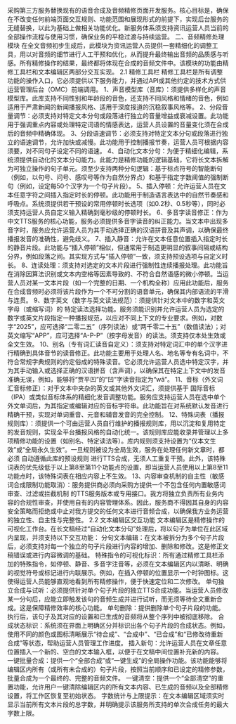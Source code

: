 采购第三方服务替换现有的语音合成及音频精修页面开发服务。核心目标是，确保在不改变任何前端页面交互规则、功能范围和展现形式的前提下，实现后台服务的无缝替换，以此为基础上做相关功能优化。新服务体系须支持资讯运营人员当前的全部操作流程与使用习惯，确保业务的平稳过渡与持续运营。
二、音频精修处理模块
在全文音频初步生成后，此模块为资讯运营人员提供一套精细化的调整工具，用以对音频的细节进行人工干预和优化，从而提升最终输出音频的品质感与听感。所有精修操作的结果，最终都将体现在合成的音频文件中。该模块的功能由精修工具栏和文本编辑区两部分交互实现。
2.1 精修工具栏
精修工具栏是所有调整功能的操作入口，它必须提供以下服务能力，并通过API或其他约定的技术方式供运营管理后台（OMC）前端调用。
1、声音模型库（音库）：须提供多样化的声音模型库。此库支持不同性别和年龄段的音色，还支持不同风格和情绪的音色，例如适用于严肃新闻的新闻播报风格、适用于深度报道的沉稳叙事风格等。
2、分段音量调节：必须支持对特定文本分句或段落进行独立的音量增益或衰减设置。此功能用于强调重点内容或处理特定词语的情感表达，运营人员设置的音量变化须在合成后的音频中精确体现。
3、分段语速调节：必须支持对特定文本分句或段落进行独立的语速调节，允许加快或减慢。此功能用于控制播报节奏，运营人员可根据内容须要，对不同句子设定不同的语速。
4、自动化文本分句：为便于精细化编辑，系统须提供自动化的文本分句能力。此能力是精修功能的逻辑基础，它将长文本拆解为可独立操作的句子单元。须至少支持两种分句逻辑：基于标点符号的智能断句（例如，以句号、问号、感叹号等作为自然分界点）和基于指定字数阈值的强制断句（例如，设定每50个汉字为一个句子片段）。
5、插入停顿：允许运营人员在文本任意字符之间插入指定时长的停顿。此功能用于制造语言表达中的自然节奏感和呼吸点。系统须提供若干预设的常用停顿时长选项（如0.2秒、0.5秒等），同时必须支持运营人员自定义输入精确到毫秒级的停顿时长。
6、多音字读音修正：作为中文TTS服务的核心功能，服务必须提供多音字读音的纠正能力。当文本中出现多音字时，服务应允许运营人员为其手动选择正确的汉语拼音及其声调，以确保最终播报发音的准确性，避免歧义。
7、插入静音：允许在文本任意位置插入指定时长的静音片段。此功能与“插入停顿”相似，但通常用于制造更明显的叙事间隔或结构分界，例如段落之间。其实现方式与“插入停顿”一致，须支持预设选项与自定义时长。
8、连读处理：须支持对选定的文本片段进行强制性连续播报处理。此功能旨在消除因算法识别或文本内空格等因素导致的、不符合自然语感的微小停顿。当运营人员对某一文本片段（如一个完整的日期、一个机构全称）应用此功能后，服务在合成音频时必须将该片段作为一个不可分割的语音单元，确保其内部语流的平滑与连贯。
9、数字英文（数字与英文读法规范）：须提供针对文本中的数字和英文字母（或缩写词）的 特定读法选择功能。服务须能识别并允许运营人员为选定的数字或英文片段指定一种播报规范，以应对不同上下文的专业要求。例如，对数字“2025”，应可选择“二零二五”（序列读法）或“两千零二十五”（数值读法）；对英文缩写“APP”，应可选择“A-P-P”（按字母发音）的读法。须支持仅本处生效或全文生效。
10、别名（专有词汇读音自定义）：须支持对特定词汇中的单个汉字进行精确到具体音节的读音修正。此功能主要用于处理人名、地名等专有名词中，不符合常规字典规则的约定俗成的特殊读音。它必须允许运营人员选中特定汉字，并为其手动输入或选择正确的汉语拼音（含声调），以确保其在特定上下文中的发音准确无误，例如，能够将“贾平凹”的“凹”字读音指定为“wā”。
11、音标（外文词汇音标修正）：对于文本中夹杂的英文或其他外文词汇，须提供基于 国际音标（IPA）或类似音标体系的精细化发音调整功能。服务应支持运营人员在选中单个外文单词后，为其指定或编辑对应的音标字符串。此功能旨在对系统默认发音进行精确干预，实现对单词重音、元音和辅音发音的完全控制。
12、特殊词表（播报规则库）：须提供一个可由运营人员自行维护的播报规则库，用以沉淀和复用特定的发音规则，实现全平台播报风格的自动化统一。该规则库应能收录并管理以上多项精修功能的设置（如别名、特定读法等）。库内规则须支持设置为“仅本文生效”或“全局永久生效”。一旦规则被设为全局生效，服务在处理任何新文章时，都必须 自动遵循此库的预设规则 进行TTS合成，无须人工重复干预。此外，该特殊词表的优先级低于以上第8至第11个功能点的设置，即当运营人员使用以上第8至11功能点时，该特殊词表在相应内容上不生效。
13、内容审查机制的自主性（敏感词合成限制功能取消）：服务提供商必须向采购方提供一个不包含任何内置敏感词审查、过滤或拦截机制 的TTS服务版本或专用接口。我方将独立负责所有业务内容的合规性审查，并使用自有的内容管理体系。因此，服务商不得因其自身的内容安全策略而拒绝或中止对我方提交的任何文本进行音频合成，以确保我方业务运营的独立性、自主性与完整性。
2.2 文本编辑区交互功能
文本编辑区是精修操作的可视化工作台。在长文稿经过“自动化文本分句”处理后，将以句子为单位在此区域内呈现，并须支持以下交互功能：
分句文本编辑：在文本被拆分为多个句子片段后，必须支持对每一个独立的句子片段进行内容的增加、删除和修改。这是修正文稿错误或进行内容微调的基础。
特殊指令的可视化标识：所有通过精修工具栏添加的特殊指令，如停顿、静音、多音字注音等，必须在文本编辑区内以清晰、明确的视觉符号或标记进行内联展示。例如，在插入停顿的位置显示一个时钟图标。这使得运营人员能够直观地看到所有精修操作，便于快速定位和二次修改。
单句独立合成与试听：必须提供针对单个句子片段的独立TTS合成功能。当运营人员修改某一分句后，应能立即触发该句的音频生成并进行试听，而无须等待全文重新合成。这是保障精修效率的核心功能。
单句删除：提供删除单个句子片段的功能。执行后，该句子及其对应的设置和已生成的音频将从整个序列中被彻底移除。
合成状态标识：系统须在界面上明确区分并标识出各个句子片段的合成状态。例如，使用不同的颜色或图标清晰展示“待合成”、“合成中”、“已合成”和“已修改待重新合成”等状态，帮助运营人员管理工作进度。
插入新句：允许运营人员在文章任意位置插入一个新的、空白的文本输入框，以便于在文稿中间位置补充新的内容。
一键批量合成：提供一个“全部合成”或“一键生成”的全局操作功能。该功能能够将编辑区内所有（或所有未合成的）句子片段，按照当前顺序和已设定的精修参数，批量合成为一个最终的、完整的音频文件。
一键清空：提供一个“全部清空”的重置功能，允许用户一键清除编辑区内的所有文本内容、已生成的音频以及全部精修设置，将工作区恢复至初始状态。
字数统计与上限提示：在文本编辑区域须实时显示当前所有文本片段的总字数，并明确提示该服务所支持的单次合成任务的最大字数上限。



